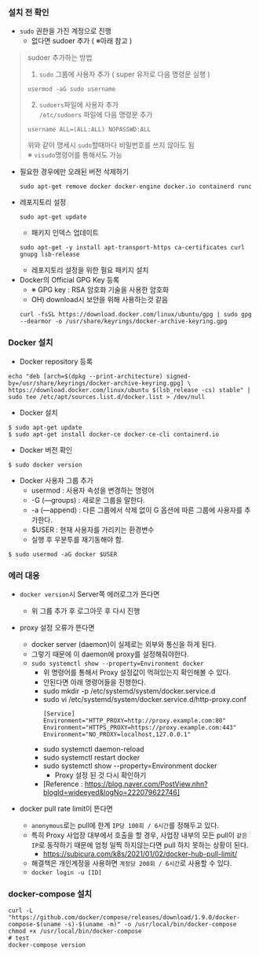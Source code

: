 ### 설치 전 확인
- ```sudo``` 권한을 가진 계정으로 진행
  - 없다면 sudoer 추가 ( ※아래 참고 )
> sudoer 추가하는 방법
> 1. ```sudo``` 그룹에 사용자 추가 ( super 유저로 다음 명령문 실행 )  
> ```
> usermod -aG sudo username
> ```   
>    
> 2. ```sudoers```파일에 사용자 추가   
>  ```/etc/sudoers``` 파일에 다음 명령문 추가 
>  ```
>  username ALL=(ALL:ALL) NOPASSWD:ALL
>  ```   
> 위와 같이 명세시 ```sudo```할때마다 비밀번호를 쓰지 않아도 됨   
> ※ ```visudo```명령어를 통해서도 가능  
  - 필요한 경우에만 오래된 버전 삭제하기
    ```
    sudo apt-get remove docker docker-engine docker.io containerd runc
    ```
  - 레포지토리 설정
    ```
    sudo apt-get update
    ``` 
      - 패키지 인덱스 업데이트
    ``` 
    sudo apt-get -y install apt-transport-https ca-certificates curl gnupg lsb-release
    ```
      - 레포지토리 설정을 위한 필요 패키지 설치
  - Docker의 Official GPG Key 등록
    - ※ GPG key : RSA 암호화 기술을 사용한 암호화
    - OH) download시 보안을 위해 사용하는것 같음   
    ```
    curl -fsSL https://download.docker.com/linux/ubuntu/gpg | sudo gpg --dearmor -o /usr/share/keyrings/docker-archive-keyring.gpg
    ```

### Docker 설치

- Docker repository 등록   
``` 
echo "deb [arch=$(dpkg --print-architecture) signed-by=/usr/share/keyrings/docker-archive-keyring.gpg] \
https://download.docker.com/linux/ubuntu $(lsb_release -cs) stable" | sudo tee /etc/apt/sources.list.d/docker.list > /dev/null 
```
- Docker 설치
```
$ sudo apt-get update
$ sudo apt-get install docker-ce docker-ce-cli containerd.io
```
- Docker 버전 확인
```
$ sudo docker version
```
- Docker 사용자 그룹 추가
  - usermod : 사용자 속성을 변경하는 명령어
  - -G (—groups) : 새로운 그룹을 말한다.
  - -a (—append) : 다른 그룹에서 삭제 없이 G 옵션에 따른 그룹에 사용자를 추가한다.
  - $USER : 현재 사용자를 가리키는 환경변수
  - 실행 후 우분투를 재기동해야 함.
```
$ sudo usermod -aG docker $USER
```
### 에러 대응 
- ```docker version```시 Server쪽 에러로그가 뜬다면
  - 위 그룹 추가 후 로그아웃 후 다시 진행

- proxy 설정 오류가 뜬다면
  - docker server (daemon)이 실제로는 외부와 통신을 하게 된다.
  - 그렇기 때문에 이 daemon에 proxy를 설정해줘야한다.
  - ```sudo systemctl show --property=Environment docker``` 
    - 위 명령어를 통해서 Proxy 설정값이 먹혀있는지 확인해볼 수 있다.
    - 안된다면 아래 명령어들을 진행한다.
    - sudo mkdir -p /etc/systemd/system/docker.service.d
    - sudo vi /etc/systemd/system/docker.service.d/http-proxy.conf
      ```
      [Service]
      Environment="HTTP_PROXY=http://proxy.example.com:80"
      Environment="HTTPS_PROXY=https://proxy.example.com:443"
      Environment="NO_PROXY=localhost,127.0.0.1"
      ```
    - sudo systemctl daemon-reload
    - sudo systemctl restart docker
    - sudo systemctl show --property=Environment docker
      - Proxy 설정 된 것 다시 확인하기
    - [Reference : https://blog.naver.com/PostView.nhn?blogId=wideeyed&logNo=222079622746]
- docker pull rate limit이 뜬다면
  - ```anonymous```로는 pull에 한계 ```IP당 100회 / 6시간```를 정해두고 있다.
  - 특히 Proxy 사업장 대부에서 호출을 할 경우, 사업장 내부의 모든 pull이 ```같은 IP```로 동작하기 때문에 엄청 일찍 하지않는다면 pull 하지 못하는 상황이 된다.
    - https://subicura.com/k8s/2021/01/02/docker-hub-pull-limit/
  - 해결책은 개인계정을 사용하면 ```계정당 200회 / 6시간```로 사용할 수 있다.
  - ```docker login -u [ID]```    
### docker-compose 설치
```
curl -L "https://github.com/docker/compose/releases/download/1.9.0/docker-compose-$(uname -s)-$(uname -m)" -o /usr/local/bin/docker-compose
chmod +x /usr/local/bin/docker-compose
# test
docker-compose version
```
